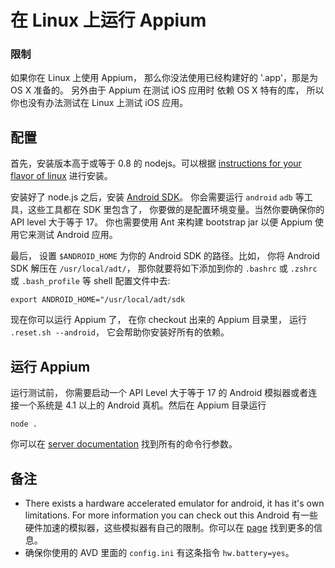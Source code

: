 # 在 Linux 上运行 Appium


### 限制

如果你在 Linux 上使用 Appium， 那么你没法使用已经构建好的 '.app'，那是为 OS X 准备的。 另外由于 Appium 在测试 iOS 应用时 依赖 OS X 特有的库， 所以你也没有办法测试在 Linux 上测试 iOS 应用。

## 配置

首先，安装版本高于或等于 0.8 的 nodejs。可以根据 [instructions for your flavor of linux](https://github.com/joyent/node/wiki/Installing-Node.js-via-package-manager) 进行安装。

安装好了 node.js 之后，安装 [Android SDK](http://developer.android.com/sdk/index.html)。 你会需要运行 `android` `adb` 等工具，这些工具都在 SDK 里包含了， 你要做的是配置环境变量。当然你要确保你的 API level 大于等于 17。 你也需要使用 Ant 来构建 bootstrap jar 以便 Appium 使用它来测试 Android 应用。

最后， 设置 `$ANDROID_HOME` 为你的 Android SDK 的路径。比如， 你将 Android SDK 解压在 `/usr/local/adt/`， 那你就要将如下添加到你的 `.bashrc` 或 `.zshrc` 或 `.bash_profile` 等 shell 配置文件中去:

    export ANDROID_HOME="/usr/local/adt/sdk

现在你可以运行 Appium 了， 在你 checkout 出来的 Appium 目录里， 运行 `.reset.sh --android`， 它会帮助你安装好所有的依赖。

## 运行 Appium

运行测试前， 你需要启动一个 API Level 大于等于 17 的 Android 模拟器或者连接一个系统是 4.1 以上的 Android 真机。然后在 Appium 目录运行

    node .

你可以在 [server documentation](server-args.cn.md) 找到所有的命令行参数。


## 备注
* There exists a hardware accelerated emulator for android, it has it's own
  limitations. For more information you can check out this
  Android 有一些硬件加速的模拟器，这些模拟器有自己的限制。你可以在 [page](android-hax-emulator.cn.md) 找到更多的信息。
* 确保你使用的 AVD 里面的 `config.ini` 有这条指令 `hw.battery=yes`。
